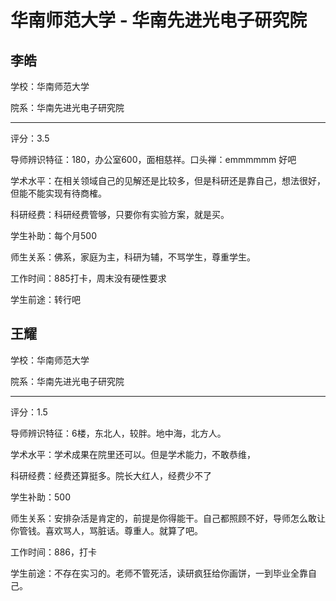 # 华南师范大学 - 华南先进光电子研究院

## 李皓

学校：华南师范大学

院系：华南先进光电子研究院

* * *

评分：3.5

导师辨识特征：180，办公室600，面相慈祥。口头禅：emmmmmm 好吧

学术水平：在相关领域自己的见解还是比较多，但是科研还是靠自己，想法很好，但能不能实现有待商榷。

科研经费：科研经费管够，只要你有实验方案，就是买。

学生补助：每个月500

师生关系：佛系，家庭为主，科研为辅，不骂学生，尊重学生。

工作时间：885打卡，周末没有硬性要求

学生前途：转行吧

## 王耀

学校：华南师范大学

院系：华南先进光电子研究院

* * *

评分：1.5

导师辨识特征：6楼，东北人，较胖。地中海，北方人。

学术水平：学术成果在院里还可以。但是学术能力，不敢恭维，

科研经费：经费还算挺多。院长大红人，经费少不了

学生补助：500

师生关系：安排杂活是肯定的，前提是你得能干。自己都照顾不好，导师怎么敢让你管钱。喜欢骂人，骂脏话。尊重人。就算了吧。

工作时间：886，打卡

学生前途：不存在实习的。老师不管死活，读研疯狂给你画饼，一到毕业全靠自己。